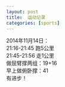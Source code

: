```yaml
---
layout: post
title:  运动记录
categories: [sports]
---
```


2014年11月14日：  
21:16-21:45 跑5公里  
21:45-21:56 走1公里  
做屈臂撑两组：19+16  
早上做俯卧撑：41  
有进步！  
